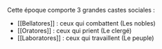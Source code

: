 Cette époque comporte 3 grandes castes sociales :
- [[Bellatores]] : ceux qui combattent (Les nobles)
- [[Oratores]] : ceux qui prient (Le clergé)
- [[Laboratores]] : ceux qui travaillent (Le peuple)